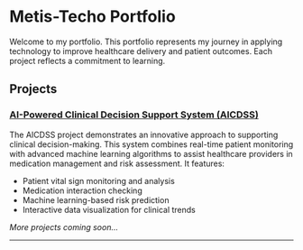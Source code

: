 # Metis-Techo Portfolio

Welcome to my portfolio. 
This portfolio represents my journey in applying technology to improve healthcare delivery and patient outcomes. 
Each project reflects a commitment to learning.


## Projects

### [AI-Powered Clinical Decision Support System (AICDSS)](https://github.com/acrana/Metis-Techo/tree/main/AICDSS)

The AICDSS project demonstrates an innovative approach to supporting clinical decision-making. This system combines real-time patient monitoring with advanced machine learning algorithms to assist healthcare providers in medication management and risk assessment. It features:
- Patient vital sign monitoring and analysis
- Medication interaction checking
- Machine learning-based risk prediction
- Interactive data visualization for clinical trends

_More projects coming soon..._

---

